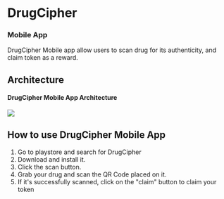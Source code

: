 <h1>DrugCipher</h1>
<h3>Mobile App</h3>
<p>DrugCipher Mobile app allow users to scan drug for its authenticity,  and claim token as a reward.</p>

<h2>Architecture</h2>
<h4>DrugCipher Mobile App Architecture</h4>
<img src="https://res.cloudinary.com/dx5ilizca/image/upload/v1669375286/DrugCipher-Mobile_App_x7qx2j.png">

<h2>How to use DrugCipher Mobile App</h2>
<ol>
<li>Go to playstore and search for DrugCipher</li>
<li>Download and install it.</li>
<li>Click the scan button.</li>
<li>Grab your drug and scan the QR Code placed on it.</li>
<li>If it's successfully scanned, click on the "claim" button to claim your token</li>
</ol>
